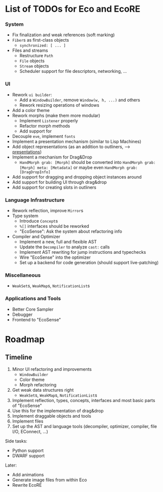 # List of TODOs for Eco and EcoRE

### System
- Fix finalization and weak references (soft marking)
- `Fiber`s as first-class objects
  - `synchronized: [ ... ]`
- Files and streams
  - Restructure `Path`
  - `File` objects
  - `Stream` objects
  - Scheduler support for file descriptors, networking, ...

### UI
- Rework `ui builder`:
  - Add a `WindowBuilder`, remove `Window(w, h, ...)` and others
  - Rework resizing operations of windows
- Add a color theme
- Rework morphs (make them more modular)
  - Implement `Listener` properly
  - Refactor morph methods
  - Add support for
- Decouple `eve`, implement `fonts`
- Implement a presentation mechanism (similar to Lisp Machines)
- Add object representations (as an addition to outliners, --> [presentations]())
- Implement a mechanism for Drag&Drop
  - `HandMorph grab: [Morph]` should be converted into `HandMorph grab: [Morph] meta: [Metadata]` or
    maybe even `HandMorph grab: [DragDropInfo]`
- Add support for dragging and dropping object instances around
- Add support for building UI through drag&drop
- Add support for creating slots in outliners

### Language Infrastructure
 - Rework reflection, improve `Mirror`s
 - Type system
   - Introduce `Concept`s
   - `%[]` interfaces should be reworked
   - "EcoSense": Ask the system about refactoring info
 - Compiler and Optimizer
   - Implement a new, full and flexible AST
   - Update the `Decompiler` to analyze `cast:` calls
   - Implement AST rewriting for jump instructions and typechecks
   - Wire "EcoSense" into the optimizer
   - Set up a backend for code generation (should support live-patching)

### Miscellaneous
 - `WeakSet`s, `WeakMap`s, `NotificationList`s

### Applications and Tools
 - Better Core Sampler
 - Debugger
 - Frontend to "EcoSense"


# Roadmap

## Timeline

 1) Minor UI refactoring and improvements
    - `WindowBuilder`
    - Color theme
    - Morph refactoring
 2) Get weak data structures right
    - `WeakSet`s, `WeakMap`s, `NotificationList`s
 3) Implement reflection, types, concepts, interfaces and most basic parts of "EcoSense"
 4) Use this for the implementation of drag&drop
 5) Implement draggable objects and tools
 6) Implement files
 7) Set up the AST and language tools (decompiler, optimizer, compiler, file I/O, EConnect, ...)

Side tasks:
 - Python support
 - DWARF support

Later:
 - Add animations
 - Generate image files from within Eco
 - Rewrite EcoRE
